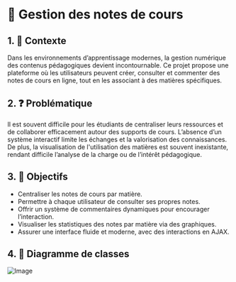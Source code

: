 # 📘 Gestion des notes de cours

## 1. 📌 Contexte

Dans les environnements d’apprentissage modernes, la gestion numérique des contenus pédagogiques devient incontournable. Ce projet propose une plateforme où les utilisateurs peuvent créer, consulter et commenter des notes de cours en ligne, tout en les associant à des matières spécifiques.

## 2. ❓ Problématique

Il est souvent difficile pour les étudiants de centraliser leurs ressources et de collaborer efficacement autour des supports de cours. L’absence d’un système interactif limite les échanges et la valorisation des connaissances. De plus, la visualisation de l'utilisation des matières est souvent inexistante, rendant difficile l’analyse de la charge ou de l’intérêt pédagogique.

## 3. 🎯 Objectifs

- Centraliser les notes de cours par matière.
- Permettre à chaque utilisateur de consulter ses propres notes.
- Offrir un système de commentaires dynamiques pour encourager l’interaction.
- Visualiser les statistiques des notes par matière via des graphiques.
- Assurer une interface fluide et moderne, avec des interactions en AJAX.

## 4. 🧩 Diagramme de classes 
![Image](https://github.com/user-attachments/assets/7d7b4b35-431f-46f4-becc-0fb5518eb3a9)
